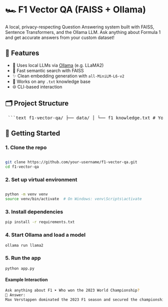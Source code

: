 # 🏎️ F1 Vector QA (FAISS + Ollama)

A local, privacy-respecting Question Answering system built with FAISS, Sentence Transformers, and the Ollama LLM. Ask anything about Formula 1 and get accurate answers from your custom dataset!

## 🔧 Features

- 🧠 Uses local LLMs via [Ollama](https://ollama.com/) (e.g. LLaMA2)
- 🧷 Fast semantic search with FAISS
- ✨ Clean embedding generation with `all-MiniLM-L6-v2`
- 📄 Works on any `.txt` knowledge base
- 🌐 CLI-based interaction

## 🗂️ Project Structure

<pre> ```text f1-vector-qa/ ├── data/ │ └── f1_knowledge.txt # Your Formula 1 knowledge base ├── app.py # Main Python script ├── requirements.txt # Required dependencies └── README.md # Project documentation ``` </pre>


## 🚀 Getting Started

### 1. Clone the repo

```bash

git clone https://github.com/your-username/f1-vector-qa.git
cd f1-vector-qa

```
### 2. Set up virtual environment

```bash

python -m venv venv
source venv/bin/activate  # On Windows: venv\Scripts\activate

```

### 3. Install dependencies

```bash
pip install -r requirements.txt

```

### 4. Start Ollama and load a model

```bash
ollama run llama2

```

### 5. Run the app

```bash
python app.py

```

#### Example Interaction

```bash
Ask anything about F1 ➤ Who won the 2023 World Championship?
🧠 Answer:
Max Verstappen dominated the 2023 F1 season and secured the championship title with Red Bull Racing.

```
